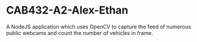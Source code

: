 # CAB432-A2-Alex-Ethan
A NodeJS application which uses OpenCV to capture the feed of numerous public webcams and count the number of vehicles in frame. 
